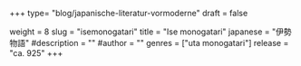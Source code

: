 +++
type= "blog/japanische-literatur-vormoderne"
draft = false

weight = 8
slug = "isemonogatari"
title = "Ise monogatari"
japanese = "伊勢物語"
#description = ""
#author = ""
genres = ["uta monogatari"]
release = "ca. 925"
+++

